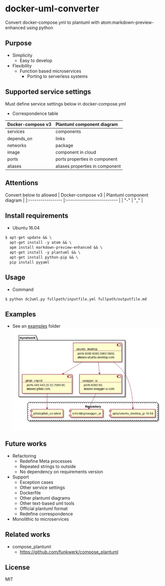 # docker-uml-converter
Convert docker-compose.yml to plantuml with atom:markdown-preview-enhanced using python

## Purpose
- Simplicity
  - Easy to develop
- Flexibility
  - Function based microservices
    - Porting to serverless systems


## Supported service settings
Must define service settings below in docker-compose.yml
- Correspondence table

| Docker-compose v3 | Plantuml component diagram      |
|:------------------|:--------------------------------|
| services          | components                      |
| depends_on        | links                           |
| networks          | package                         |
| image             | component in cloud              |
| ports             | ports properties in component   |
| aliases           | aliases properties in component |


## Attentions
Convert below to allowed
| Docker-compose v3 | Plantuml component diagram |
|:----------------- |:-------------------------- |
| "-"               | "_"                        |


## Install requirements
- Ubuntu 16.04
```
$ apt-get update && \
  apt-get install -y atom && \
  apm install markdown-preview-enhanced && \
  apt-get install -y plantuml && \
  apt-get install python-pip && \
  pip install pyyaml
```

## Usage
- Command
```
$ python dc2uml.py fullpath/inputfile.yml fullpath/outputfile.md
```



## Examples
- See an [examples](examples) folder
![example](examples/output.jpeg)

## Future works
- Refactoring
  - Redefine Meta processes
  - Repeated strings to outside
  - No dependency on requirements version
- Support
  - Exception cases
  - Other service settings
  - Dockerfile
  - Other plantuml diagrams
  - Other text-based uml tools
  - Official plantuml format
  - Redefine correspondence
- Monolithic to microservices


## Related works
- compose_plantuml
  - https://github.com/funkwerk/compose_plantuml

## License
MIT

